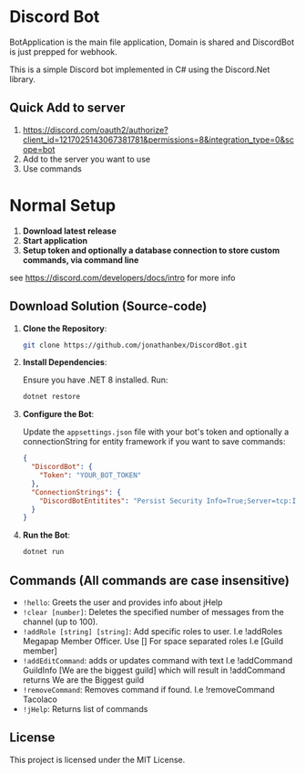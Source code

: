 # Discord Bot

BotApplication is the main file application, Domain is shared and DiscordBot is just prepped for webhook.

This is a simple Discord bot implemented in C# using the Discord.Net library.

## Quick Add to server
1. https://discord.com/oauth2/authorize?client_id=1217025143067381781&permissions=8&integration_type=0&scope=bot
2. Add to the server you want to use
3. Use commands

# Normal Setup
1. **Download latest release**
2. **Start application**
3. **Setup token and optionally a database connection to store custom commands, via command line**
   
see https://discord.com/developers/docs/intro for more info


## Download Solution (Source-code)

1. **Clone the Repository**:

    ```bash
    git clone https://github.com/jonathanbex/DiscordBot.git
    ```

2. **Install Dependencies**:

    Ensure you have .NET 8 installed. Run:

    ```bash
    dotnet restore
    ```

3. **Configure the Bot**:

    Update the `appsettings.json` file with your bot's token and optionally a connectionString for entity framework if you want to save commands:

    ```json
    {
      "DiscordBot": {
        "Token": "YOUR_BOT_TOKEN"
      },
      "ConnectionStrings": {
        "DiscordBotEntitites": "Persist Security Info=True;Server=tcp:IPADDRESS,1433;Initial Catalog=DB;User ID=DBUSER;Password=DBPassword;multipleactiveresultsets=True;TrustServerCertificate=True"
      }
    }
    ```

4. **Run the Bot**:

    ```bash
    dotnet run
    ```

## Commands (All commands are case insensitive)
- `!hello`: Greets the user and provides info about jHelp
- `!clear [number]`: Deletes the specified number of messages from the channel (up to 100).
- `!addRole [string] [string]`: Add specific roles to user. I.e !addRoles Megapap Member Officer. Use [] For space separated roles I.e [Guild member]
- `!addEditCommand`: adds or updates command with text I.e !addCommand GuildInfo [We are the biggest guild] which will result in !addCommand returns We are the Biggest guild
- `!removeCommand`: Removes command if found. I.e !removeCommand Tacolaco
- `!jHelp`: Returns list of commands
## License

This project is licensed under the MIT License.
